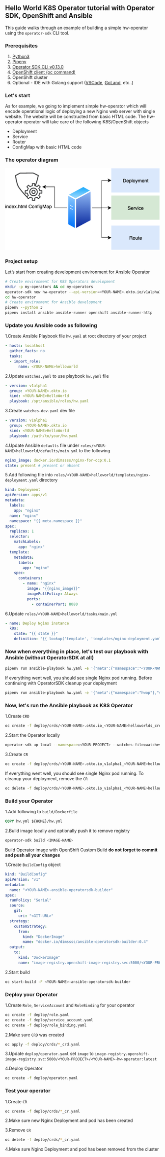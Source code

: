 ## Hello World K8S Operator tutorial with Operator SDK, OpenShift and Ansible

This guide walks through an example of building a simple hw-operator using the `operator-sdk` CLI tool.

### Prerequisites 
1. [Python3](https://www.python.org/)
2. [Pipenv](https://pipenv.pypa.io/en/latest/#install-pipenv-today) 
3. [Operator SDK CLI v0.13.0](https://github.com/operator-framework/operator-sdk/releases/tag/v0.13.0)
4. [OpenShift client (oc command)](https://mirror.openshift.com/pub/openshift-v4/clients/ocp/latest/)
5. OpenShift cluster
6. Optional - IDE with Golang support ([VSCode](https://code.visualstudio.com/download), [GoLand](https://www.jetbrains.com/go), etc..)


### Let's start

As for example, we going to implement simple hw-operator which will encode operational logic of deploying a new Nginx web server with single website. The website will be constructed from basic HTML code.
The hw-operator operator will take care of the following K8S/OpenShift objects
* Deployment
* Service
* Router
* ConfigMap with basic HTML code

### The operator diagram

![diagram](hw-operator-diagram.png)

### Project setup 
Let’s start from creating development environment for Ansible Operator 

```bash
# Create environment for K8S Operators development
mkdir -p my-operators && cd my-operators
operator-sdk new hw-operator --api-version=<YOUR-NAME>.okto.io/v1alpha1 --kind=<YOUR-NAME>HelloWorld --type=ansible
cd hw-operator
# Create environment for Ansible development 
pipenv --python 3
pipenv install ansible ansible-runner openshift ansible-runner-http
```

### Update you Ansible code as following 

1.Create Ansible Playbook file `hw.yaml` at root directory of your project
```yaml
- hosts: localhost
  gather_facts: no
  tasks:
  - import_role:
      name: <YOUR-NAME>helloworld
```

2.Update `watches.yaml` to use playbook `hw.yaml` file
```yaml
- version: v1alpha1
  group: <YOUR-NAME>.okto.io
  kind: <YOUR-NAME>HelloWorld
  playbook: /opt/ansible/roles/hw.yaml
``` 

3.Create `watches-dev.yaml` dev file
```yaml
- version: v1alpha1
  group: <YOUR-NAME>.okto.io
  kind: <YOUR-NAME>HelloWorld
  playbook: /path/to/your/hw.yaml
```

4.Update Ansible `defaults` file under `roles/<YOUR-NAME>helloworld/defaults/main.yml` to the following
```yaml
nginx_image: docker.io/dimssss/nginx-for-ocp:0.1
state: present # present or absent
``` 

5.Add following file into `roles/<YOUR-NAME>helloworld/templates/nginx-deployment.yaml` directory
```yaml
kind: Deployment
apiVersion: apps/v1
metadata:
  labels:
    app: "nginx"
  name: "nginx"
  namespace: "{{ meta.namespace }}"
spec:
  replicas: 1
  selector:
    matchLabels:
      app: "nginx"
  template:
    metadata:
      labels:
        app: "nginx"
    spec:
      containers:
        - name: "nginx"
          image: "{{nginx_image}}"
          imagePullPolicy: Always
          ports:
            - containerPort: 8080
```

6.Update `roles/<YOUR-NAME>helloworld/tasks/main.yml`
```yaml
- name: Deploy Nginx instance
  k8s:
    state: "{{ state }}"
    definition: "{{ lookup('template', 'templates/nginx-deployment.yaml') }}"
```

### Now when everything in place, let's test our playbook with Ansible (without OperatorSDK at all)
```bash
pipenv run ansible-playbook hw.yaml -e '{"meta":{"namespace":"<YOUR-NAMESPACE>"}}'
```
If everything went well, you should see single Nginx pod running. 
Before continuing with OperatorSDK cleanup your deployment
```bash
pipenv run ansible-playbook hw.yaml -e '{"meta":{"namespace":"hwop"},"state":"absent"}'
```
 
### Now, let's run the Ansible playbook as K8S Operator

1.Create `CRD`
```bash
oc create -f deploy/crds/<YOUR-NAME>.okto.io_<YOUR-NAME>helloworlds_crd.yaml
```
2.Start the Operator locally
```bash
operator-sdk up local --namespace=<YOUR-PROJECT> --watches-file=watches-dev.yaml
```
3.Create `CR`
```bash
oc create -f deploy/crds/<YOUR-NAME>.okto.io_v1alpha1_<YOUR-NAME>helloworld_cr.yaml
```

If everything went well, you should see single Nginx pod running. 
To cleanup your deployment, remove the `CR`
```bash
oc delete -f deploy/crds/<YOUR-NAME>.okto.io_v1alpha1_<YOUR-NAME>helloworld_cr.yaml
```

### Build your Operator 
1.Add following to `build/Dockerfile` 
```dockerfile
COPY hw.yml ${HOME}/hw.yml
``` 
2.Build image locally and optionally push it to remove registry 
```bash
operator-sdk build <IMAGE-NAME>
```

Build Operator image with OpenShift Custom Build **do not forget to commit and push all your changes** 

1.Create `BuildConfig` object  
```yaml
kind: "BuildConfig"
apiVersion: "v1"
metadata:
  name: "<YOUR-NAME>-ansible-operatorsdk-builder"
spec:
  runPolicy: "Serial"
  source:
    git:
      uri: "<GIT-URL>"
  strategy:
    customStrategy:
      from:
        kind: "DockerImage"
        name: "docker.io/dimssss/ansible-operatorsdk-builder:0.4"
  output:
    to:
      kind: "DockerImage"
      name: "image-registry.openshift-image-registry.svc:5000/<YOUR-PROJECT>/<YOUR-NAME>-hw-operator:latest"
```
2.Start build 
```bash
oc start-build -F <YOUR-NAME>-ansible-operatorsdk-builder
```

### Deploy your Operator 
1.Create `Role`, `ServiceAccount` and `RoleBinding` for your operator 
```bash
oc create -f deploy/role.yaml
oc create -f deploy/service_account.yaml
oc create -f deploy/role_binding.yaml
```
2.Make sure `CRD` was created 
```bash
oc apply -f deploy/crds/*_crd.yaml
``` 
3.Update `deploy/operator.yaml` set `image` to  `image-registry.openshift-image-registry.svc:5000/<YOUR-PROJECT>/<YOUR-NAME>-hw-operator:latest`

4.Deploy Operator 
```bash
oc create -f deploy/operator.yaml
```

### Test your operator 
1.Create `CR`
```bash
oc create -f deploy/crds/*_cr.yaml
```
2.Make sure new Nginx Deployment and pod has been created

3.Remove `CR`
```bash
oc delete -f deploy/crds/*_cr.yaml
```  

4.Make sure Nginx Deployment and pod has been removed from the cluster
